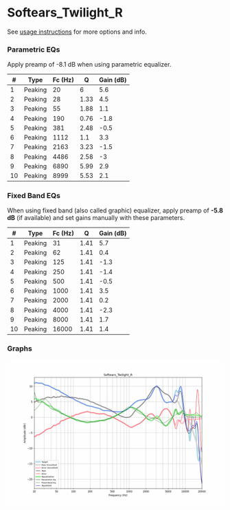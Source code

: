 # Softears_Twilight_R
See [usage instructions](https://github.com/jaakkopasanen/AutoEq#usage) for more options and info.

### Parametric EQs
Apply preamp of -8.1 dB when using parametric equalizer.

|   # | Type    |   Fc (Hz) |    Q |   Gain (dB) |
|-----|---------|-----------|------|-------------|
|   1 | Peaking |        20 | 6    |         5.6 |
|   2 | Peaking |        28 | 1.33 |         4.5 |
|   3 | Peaking |        55 | 1.88 |         1.1 |
|   4 | Peaking |       190 | 0.76 |        -1.8 |
|   5 | Peaking |       381 | 2.48 |        -0.5 |
|   6 | Peaking |      1112 | 1.1  |         3.3 |
|   7 | Peaking |      2163 | 3.23 |        -1.5 |
|   8 | Peaking |      4486 | 2.58 |        -3   |
|   9 | Peaking |      6890 | 5.99 |         2.9 |
|  10 | Peaking |      8999 | 5.53 |         2.1 |

### Fixed Band EQs
When using fixed band (also called graphic) equalizer, apply preamp of **-5.8 dB** (if available) and set gains manually with these parameters.

|   # | Type    |   Fc (Hz) |    Q |   Gain (dB) |
|-----|---------|-----------|------|-------------|
|   1 | Peaking |        31 | 1.41 |         5.7 |
|   2 | Peaking |        62 | 1.41 |         0.4 |
|   3 | Peaking |       125 | 1.41 |        -1.3 |
|   4 | Peaking |       250 | 1.41 |        -1.4 |
|   5 | Peaking |       500 | 1.41 |        -0.5 |
|   6 | Peaking |      1000 | 1.41 |         3.5 |
|   7 | Peaking |      2000 | 1.41 |         0.2 |
|   8 | Peaking |      4000 | 1.41 |        -2.3 |
|   9 | Peaking |      8000 | 1.41 |         1.7 |
|  10 | Peaking |     16000 | 1.41 |         1.4 |

### Graphs
![](./Softears_Twilight_R.png)
